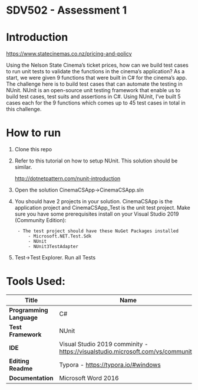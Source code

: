 # SDV502 - Assessment 1

# Introduction
https://www.statecinemas.co.nz/pricing-and-policy

Using the Nelson State Cinema’s ticket prices, how can we build test cases to run unit tests to validate the functions in the cinema’s application? As a start, we were given 9 functions that were built in C# for the cinema’s app. The challenge here is to build test cases that can automate the testing in NUnit. 
NUnit is an open-source unit testing framework that enable us to build test cases, test suits and assertions in C#. Using NUnit, I’ve built 5 cases each for the 9 functions which comes up to 45 test cases in total in this challenge.

# How to run
1. Clone this repo 

2. Refer to this tutorial on how to setup NUnit. This solution should be similar.

    http://dotnetpattern.com/nunit-introduction

3. Open the solution CinemaCSApp->CinemaCSApp.sln

4. You should have 2 projects in your solution. CinemaCSApp is the application project and CinemaCSApp_Test is the unit test project. 
    Make sure you have some prerequisites install on your Visual Studio 2019 (Community Edition):

        - The test project should have these NuGet Packages installed
            - Microsoft.NET.Test.Sdk
            - NUnit
            - NUnit3TestAdapter

5. Test->Test Explorer. Run all Tests

# Tools Used:

| Title                    | Name                                                         |
| ------------------------ | ------------------------------------------------------------ |
| **Programming Language** | C#                                                           |
| **Test Framework**       | NUnit                                                        |
| **IDE**                  | Visual Studio 2019 comminity - https://visualstudio.microsoft.com/vs/community/ |
| **Editing Readme**       | Typora - https://typora.io/#windows                          |
| **Documentation**        | Microsoft Word 2016                                          |
